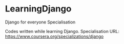 # LearningDjango
Django for everyone Specialisation


Codes written while learning Django.
Specialisation URL: https://www.coursera.org/specializations/django
